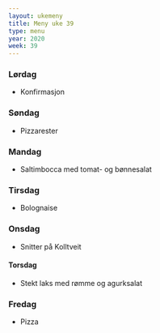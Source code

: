 ```yaml
---
layout: ukemeny
title: Meny uke 39
type: menu
year: 2020
week: 39
---
```


### Lørdag

- Konfirmasjon

### Søndag

- Pizzarester

### Mandag

- Saltimbocca med tomat- og bønnesalat

### Tirsdag

- Bolognaise

### Onsdag

- Snitter på Kolltveit

#### Torsdag

- Stekt laks med rømme og agurksalat

### Fredag

- Pizza
